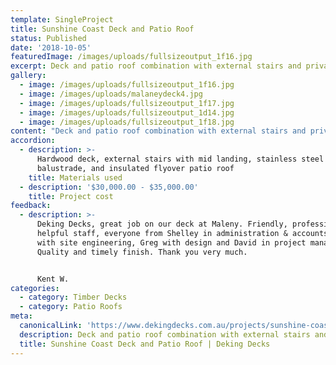 ```yaml
---
template: SingleProject
title: Sunshine Coast Deck and Patio Roof
status: Published
date: '2018-10-05'
featuredImage: /images/uploads/fullsizeoutput_1f16.jpg
excerpt: Deck and patio roof combination with external stairs and privacy screen.
gallery:
  - image: /images/uploads/fullsizeoutput_1f16.jpg
  - image: /images/uploads/malaneydeck4.jpg
  - image: /images/uploads/fullsizeoutput_1f17.jpg
  - image: /images/uploads/fullsizeoutput_1d14.jpg
  - image: /images/uploads/fullsizeoutput_1f18.jpg
content: "Deck and patio roof combination with external stairs and privacy screen.\n\nThis backyard deck on the Sunshine Coast is a great outside area and gives easy access to the backyard and washing line from the home.  \n\nThe insulated roof makes this deck comfortable all year round, and protects from the worst of the weather.  The stairs give easy and safe access to the garden below.  And the screen gives the owners privacy on their deck so the neighbours can't see everything that happens.\n\nAnother great zone to relax with the family, keep and eye on the kids playing in the backward or entertain and host a party on the back deck.\r\n\n\rSee what DeKing Decks can do for your project. Get in contact today and take the first step in creating your dream become reality. Check out our 6 simple step process, our extensive gallery in our projects or try out our online pricing calculators."
accordion:
  - description: >-
      Hardwood deck, external stairs with mid landing, stainless steel wire rope
      balustrade, and insulated flyover patio roof
    title: Materials used
  - description: '$30,000.00 - $35,000.00'
    title: Project cost
feedback:
  - description: >-
      Deking Decks, great job on our deck at Maleny. Friendly, professional and
      helpful staff, everyone from Shelley in administration & accounts, Roly
      with site engineering, Greg with design and David in project management.
      Quality and timely finish. Thank you very much.


      Kent W.
categories:
  - category: Timber Decks
  - category: Patio Roofs
meta:
  canonicalLink: 'https://www.dekingdecks.com.au/projects/sunshine-coast-deck-and-patio-roof/'
  description: Deck and patio roof combination with external stairs and privacy screen.
  title: Sunshine Coast Deck and Patio Roof | Deking Decks
---
```


